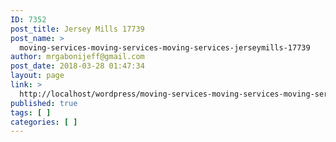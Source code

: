 ```yaml
---
ID: 7352
post_title: Jersey Mills 17739
post_name: >
  moving-services-moving-services-moving-services-jerseymills-17739
author: mrgabonijeff@gmail.com
post_date: 2018-03-28 01:47:34
layout: page
link: >
  http://localhost/wordpress/moving-services-moving-services-moving-services-jerseymills-17739/
published: true
tags: [ ]
categories: [ ]
---
```

